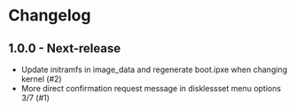 # Changelog

## 1.0.0 - Next-release

  - Update initramfs in image_data and regenerate boot.ipxe when changing kernel (#2)
  - More direct confirmation request message in disklessset menu options 3/7 (#1)
